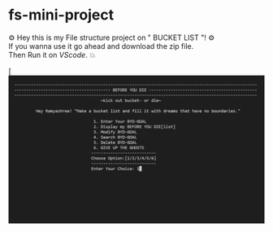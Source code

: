# fs-mini-project

:gear: Hey this is my File structure project on " BUCKET LIST "! :gear:
</br>
If you wanna use it go ahead and download the zip file. 
</br>
Then Run it on <i>VScode</i>. :boom:

[![EARTH](coverimgfs.png)


